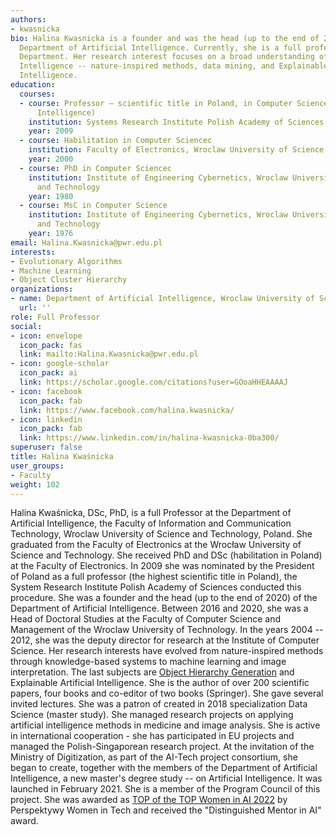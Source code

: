 ```yaml
---
authors:
- kwasnicka
bio: Halina Kwasnicka is a founder and was the head (up to the end of 2020) of the
  Department of Artificial Intelligence. Currently, she is a full professor at this
  Department. Her research interest focuses on a broad understanding of Artificial
  Intelligence -- nature-inspired methods, data mining, and Explainable Artificial
  Intelligence.
education:
  courses:
  - course: Professor – scientific title in Poland, in Computer Science (Artificial
      Intelligence)
    institution: Systems Research Institute Polish Academy of Sciences
    year: 2009
  - course: Habilitation in Computer Sciencec
    institution: Faculty of Electronics, Wroclaw University of Science and Technology
    year: 2000
  - course: PhD in Computer Sciencec
    institution: Institute of Engineering Cybernetics, Wroclaw University of Science
      and Technology
    year: 1980
  - course: MsC in Computer Science
    institution: Institute of Engineering Cybernetics, Wroclaw University of Science
      and Technology
    year: 1976
email: Halina.Kwasnicka@pwr.edu.pl
interests:
- Evolutionary Algorithms
- Machine Learning
- Object Cluster Hierarchy
organizations:
- name: Department of Artificial Intelligence, Wroclaw University of Science and Technology
  url: ''
role: Full Professor
social:
- icon: envelope
  icon_pack: fas
  link: mailto:Halina.Kwasnicka@pwr.edu.pl
- icon: google-scholar
  icon_pack: ai
  link: https://scholar.google.com/citations?user=GOoaHHEAAAAJ
- icon: facebook
  icon_pack: fab
  link: https://www.facebook.com/halina.kwasnicka/
- icon: linkedin
  icon_pack: fab
  link: https://www.linkedin.com/in/halina-kwasnicka-0ba300/
superuser: false
title: Halina Kwaśnicka
user_groups:
- Faculty
weight: 102
---
```

Halina Kwaśnicka, DSc, PhD, is a full Professor at the Department of Artificial Intelligence, the Faculty of Information and Communication Technology, Wroclaw University of Science and Technology, Poland. She graduated from the Faculty of Electronics at the Wrocław University of Science and Technology. She received PhD and DSc (habilitation in Poland) at the Faculty of Electronics. In 2009 she was nominated by the President of Poland as a full professor (the highest scientific title in Poland), the System Research Institute Polish Academy of Sciences conducted this procedure.
She was a founder and the head (up to the end of 2020) of the Department of Artificial Intelligence. Between 2016 and 2020, she was a Head of Doctoral Studies at the Faculty of Computer Science and Management of the Wroclaw University of Technology. In the years 2004 -- 2012, she was the deputy director for research at the Institute of Computer Science. 
Her research interests have evolved from nature-inspired methods through knowledge-based systems to machine learning and image interpretation. The last subjects are   [Object Hierarchy Generation](https://doi.org/10.1016/j.ins.2020.12.020) and Explainable Artificial Intelligence. She is the author of over 200 scientific papers, four books and co-editor of two books (Springer). She gave several invited lectures. She was a patron of created in 2018 specialization Data Science (master study). 
She managed research projects on applying artificial intelligence methods in medicine and image analysis. She is active in international cooperation - she has participated in EU projects and managed the Polish-Singaporean research project. At the invitation of the Ministry of Digitization, as part of the AI-Tech project consortium, she began to create, together with the members of the Department of Artificial Intelligence, a new master's degree study -- on Artificial Intelligence. It was launched in February 2021. She is a member of the Program Council of this project. She was awarded as [TOP of the TOP Women in AI 2022](https://www.linkedin.com/feed/update/urn%3Ali%3Aactivity%3A6940731034338521088/) by Perspektywy Women in Tech and received the "Distinguished Mentor in AI" award.
